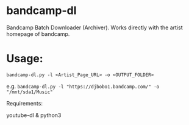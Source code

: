 # bandcamp-dl
Bandcamp Batch Downloader (Archiver).
Works directly with the artist homepage of bandcamp.

# Usage:
`bandcamp-dl.py -l <Artist_Page_URL> -o <OUTPUT_FOLDER>`

e.g. 
`bandcamp-dl.py -l "https://djbobo1.bandcamp.com/" -o "/mnt/sda1/Music"`

Requirements:

youtube-dl & python3

